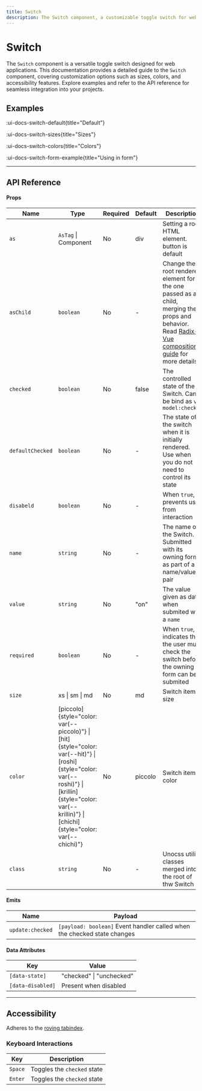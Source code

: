 ```yaml
---
title: Switch
description: The Switch component, a customizable toggle switch for web applications. Learn about various customization options, including sizes, colors, and accessibility features. Check out examples and the comprehensive API reference to integrate the Switch into your projects.
---
```


# Switch

The `Switch` component is a versatile toggle switch designed for web applications. This documentation provides a detailed guide to the `Switch` component, covering customization options such as sizes, colors, and accessibility features. Explore examples and refer to the API reference for seamless integration into your projects.

## Examples

:ui-docs-switch-default{title="Default"}

:ui-docs-switch-sizes{title="Sizes"}

:ui-docs-switch-colors{title="Colors"}

:ui-docs-switch-form-example{title="Using in form"}

___

## API Reference

#### Props

| Name | Type | Required | Default | Description |
|------|------|----------|---------|-------------|
| `as` | `AsTag` \| Component | No | div | Setting a root HTML element. button is default |
| `asChild` | `boolean` | No | - | Change the root rendered element for the one passed as a child, merging their props and behavior. Read [Radix-Vue composition guide](https://www.radix-vue.com/guides/composition) for more details |
| `checked` | `boolean` | No | false | The controlled state of the Switch. Can be bind as `v-model:checked` |
| `defaultChecked` | `boolean` | No | - | The state of the switch when it is initially rendered. Use when you do not need to control its state |
| `disabeld` | `boolean` | No | - | When `true`, prevents user from interaction |
| `name` | `string` | No | - | The name of the Switch. Submitted with its owning form as part of a name/value pair |
| `value` | `string` | No | "on" | The value given as data when submited with a `name` |
| `required` | `boolean` | No | - | When `true`, indicates that the user must check the switch before the owning form can be submited |
| `size` | xs \| sm \| md | No | md | Switch items size |
| `color` | [piccolo]{style="color: var(--piccolo)"} \| [hit]{style="color: var(--hit)"} \| [roshi]{style="color: var(--roshi)"} \| [krillin]{style="color: var(--krillin)"} \| [chichi]{style="color: var(--chichi)"} | No | piccolo | Switch items color |
| `class` | `string` | No | - | Unocss utility classes merged into the root of thw Switch |

#### Emits

| Name | Payload |
|------|---------|
| `update:checked` | `[payload: boolean]` Event handler called when the checked state changes |

#### Data Attributes

| Key | Value |
|------|---------|
| `[data-state]` | "checked" \| "unchecked" |
| `[data-disabled]` | Present when disabled |

___

## Accessibility

Adheres to the [roving tabindex](https://www.w3.org/WAI/ARIA/apg/patterns/switch).

### Keyboard Interactions

| Key | Description |
|-----|-------------|
| `Space` | Toggles the `checked` state |
| `Enter` | Toggles the `checked` state |

